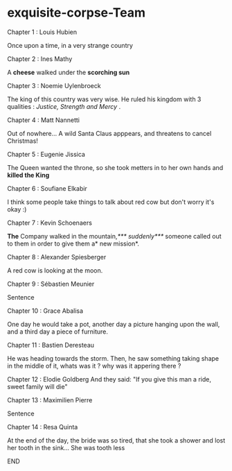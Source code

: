 # exquisite-corpse-Team

Chapter 1 : Louis Hubien

Once upon a time, in a very strange country

Chapter 2 : Ines Mathy

A **cheese** walked under the **scorching sun**

Chapter 3 : Noemie Uylenbroeck

The king of this country was very wise. He ruled his kingdom with 3 qualities : *Justice, Strength and Mercy* .

Chapter 4 : Matt Nannetti

Out of nowhere... A wild Santa Claus apppears, and threatens to cancel Christmas!

Chapter 5 : Eugenie Jissica

The Queen wanted the throne, so she took metters in to her own hands and **killed the King**

Chapter 6 : Soufiane Elkabir

I think some people take things to talk about red cow but don't worry it's okay :)

Chapter 7 : Kevin Schoenaers

**The** Company walked in the mountain,_*** suddenly***_ someone called out to them in order to give them a* new mission*.

Chapter 8 : Alexander Spiesberger

A red cow is looking at the moon.

Chapter 9 : Sébastien Meunier

Sentence

Chapter 10 : Grace Abalisa

One day he would take a pot, another day a picture hanging upon the wall, and a third day a piece of furniture.

Chapter 11 : Bastien Deresteau

He  was heading towards the storm. Then, he saw something taking shape in the middle of it, whats was it ? why was it appering there ? 

Chapter 12 : Elodie Goldberg
And they said:
"If you give this man a ride, sweet family will die"

Chapter 13 : Maximilien Pierre

Sentence

Chapter 14 : Resa Quinta

At the end of the day, the bride was so tired, that she took a shower and lost her tooth in the sink... She was tooth less

END
